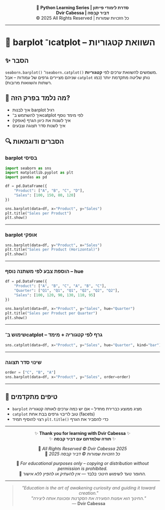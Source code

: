 <!-- DC_HEADER_START -->
<div align="center">

🐍 **Python Learning Series | סדרת לימודי פייתון**  
**Dvir Cabessa | דביר קבסה**  
© 2025 All Rights Reserved | כל הזכויות שמורות

</div>

---
<!-- DC_HEADER_END -->

# 📘 barplot ו־catplot – השוואת קטגוריות

## ✨ הסבר

`seaborn.barplot()` ו־`seaborn.catplot()` משמשים להשוואת ערכים לפי **קטגוריות**.  
שניהם מציירים גרפים של עמודות – אבל `catplot` נותן שליטה מתקדמת יותר (כמו רשתות והשוואות מרובות).

## 🧠 מה נלמד בפרק הזה?
- איך לבנות barplot רגיל
- איך להשתמש ב־catplot לפי מימד נוסף
- איך לשנות את כיוון הגרף (אופקי)
- איך לשנות סדר תצוגה וצבעים

## 🔍 הסברים ודוגמאות

### barplot בסיסי
```python
import seaborn as sns
import matplotlib.pyplot as plt
import pandas as pd

df = pd.DataFrame({
    "Product": ["A", "B", "C", "D"],
    "Sales": [100, 150, 80, 120]
})

sns.barplot(data=df, x="Product", y="Sales")
plt.title("Sales per Product")
plt.show()
```

---

### barplot אופקי
```python
sns.barplot(data=df, y="Product", x="Sales")
plt.title("Sales per Product (Horizontal)")
plt.show()
```

---

### הוספת צבע לפי משתנה נוסף – hue
```python
df = pd.DataFrame({
    "Product": ["A", "B", "C", "A", "B", "C"],
    "Quarter": ["Q1", "Q1", "Q1", "Q2", "Q2", "Q2"],
    "Sales": [100, 120, 90, 130, 110, 95]
})

sns.barplot(data=df, x="Product", y="Sales", hue="Quarter")
plt.title("Sales per Product per Quarter")
plt.show()
```

---

### שימוש ב־catplot – גרף לפי קטגוריה + מימד
```python
sns.catplot(data=df, x="Product", y="Sales", hue="Quarter", kind="bar")
```

---

### שינוי סדר תצוגה
```python
order = ["C", "B", "A"]
sns.barplot(data=df, x="Product", y="Sales", order=order)
```

---

## 💬 טיפים מתקדמים

* `barplot` מציג ממוצע כברירת מחדל – אם יש כמה ערכים לאותה קטגוריה  
* `catplot` טוב לריבוי גרפים בבת אחת (facets)  
* רצוי להוסיף תמיד `plt.title()` כדי להסביר את הגרף

<!-- DC_FOOTER_START -->
---

<div align="center">

✨ **Thank you for learning with Dvir Cabessa** ✨  
✨ **תודה שלמדתם עם דביר קבסה** ✨  

📘 *All Rights Reserved © Dvir Cabessa 2025*  
📘 *כל הזכויות שמורות © דביר קבסה 2025*  

🔗 *For educational purposes only – copying or distribution without permission is prohibited.*  
🔗 *החומר נועד לשימוש חינוכי בלבד — אין להעתיק או להפיץ ללא אישור.*

---

> _"Education is the art of awakening curiosity and guiding it toward creation."_  
> _"החינוך הוא אמנות המעירה את הסקרנות ומכוונת אותה ליצירה."_  
> — **Dvir Cabessa**

</div>
<!-- DC_FOOTER_END -->

